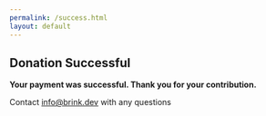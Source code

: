 ```yaml
---
permalink: /success.html
layout: default
---
```


<div class="container">
  <h2>Donation Successful</h2>

  <p><strong>Your payment was successful. Thank you for your contribution.</strong></p>
  <p><strong><span id="session"></span></strong></p>
  <p>Contact <a href="mailto:info@brink.dev">info@brink.dev</a> with any questions</p>

</div>

<script>
  var urlParams = new URLSearchParams(window.location.search);

  if (urlParams.has("session_id")) {
    document.getElementById("session").textContent = urlParams.get(
      "session_id"
    );
  }
</script>